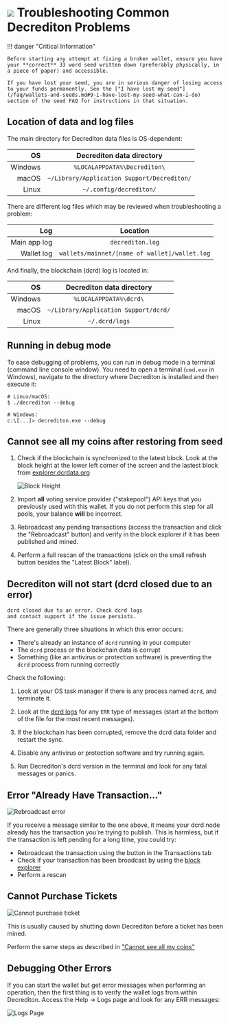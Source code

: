 # <img class="dcr-icon" src="/img/dcr-icons/Wallet.svg" /> Troubleshooting Common Decrediton Problems

!!! danger "Critical Information"

    Before starting any attempt at fixing a broken wallet, ensure you have your **correct** 33 word seed written down (preferably physically, in a piece of paper) and accessible.

    If you have lost your seed, you are in serious danger of losing access to your funds permanently. See the ["I have lost my seed"](/faq/wallets-and-seeds.md#9-i-have-lost-my-seed-what-can-i-do) section of the seed FAQ for instructions in that situation.


## Location of data and log files

The main directory for Decrediton data files is OS-dependent:

| OS      | Decrediton data directory                   |
| -------:|:-------------------------------------------:|
| Windows | `%LOCALAPPDATA%\Decrediton\`                |
| macOS   | `~/Library/Application Support/Decrediton/` |
| Linux   | `~/.config/decrediton/`                     |

There are different log files which may be reviewed when troubleshooting a problem:

| Log          | Location                                      |
| ------------:|:---------------------------------------------:|
| Main app log | `decrediton.log`                              |
| Wallet log   | `wallets/mainnet/[name of wallet]/wallet.log` |

And finally, the blockchain (dcrd) log is located in:

| OS      | Decrediton data directory                   |
| -------:|:-------------------------------------------:|
| Windows | `%LOCALAPPDATA%\dcrd\`                      |
| macOS   | `~/Library/Application Support/dcrd/`       |
| Linux   | `~/.dcrd/logs`                              |


## Running in debug mode

To ease debugging of problems, you can run in debug mode in a terminal (command line console window). You need to open a terminal (`cmd.exe` in Windows), navigate to the directory where Decrediton is installed and then execute it:

```
# Linux/macOS:
$ ./decrediton --debug

# Windows:
c:\[...]> decrediton.exe --debug
```

## Cannot see all my coins after restoring from seed

1. Check if the blockchain is synchronized to the latest block. Look at the block height at the lower left corner of the screen and the lastest block from [explorer.dcrdata.org](https://explorer.dcrdata.org)

    ![Block Height](/img/decrediton/trouble-blockheight.png)

2. Import **all** voting service provider ("stakepool") API keys that you previously used with this wallet. If you do not perform this step for all pools, your balance **will** be incorrect.

3. Rebroadcast any pending transactions (access the transaction and click the "Rebroadcast" button) and verify in the block explorer if it has been published and mined.

4. Perform a full rescan of the transactions (click on the small refresh button besides the "Latest Block" label).

## Decrediton will not start (dcrd closed due to an error)

```
dcrd closed due to an error. Check dcrd logs
and contact support if the issue persists.
```

There are generally three situations in which this error occurs:

- There's already an instance of `dcrd` running in your computer
- The `dcrd` process or the blockchain data is corrupt
- Something (like an antivirus or protection software) is preventing the `dcrd` process from running correctly

Check the following:

1. Look at your OS task manager if there is any process named `dcrd`, and terminate it.

2. Look at the [dcrd logs](#location-of-data-and-log-files) for any `ERR` type of messages (start at the bottom of the file for the most recent messages).

3. If the blockchain has been corrupted, remove the dcrd data folder and restart the sync.

4. Disable any antivirus or protection software and try running again.

5. Run Decrediton's dcrd version in the terminal and look for any fatal messages or panics.

## Error "Already Have Transaction..."

![Rebroadcast error](/img/decrediton/trouble-rebroadcast.png)

If you receive a message similar to the one above, it means your dcrd node already has the transaction you're trying to publish. This is harmless, but if the transaction is left pending for a long time, you could try:

- Rebroadcast the transaction using the button in the Transactions tab
- Check if your transaction has been broadcast by using the [block explorer](https://explorer.dcrdata.org/)  
- Perform a rescan

## Cannot Purchase Tickets

![Cannot purchase ticket](/img/decrediton/trouble-purchaseticket.png)

This is usually caused by shutting down Decrediton before a ticket has been mined.

Perform the same steps as described in ["Cannot see all my coins"](#cannot-see-all-my-coins-after-restoring-from-seed)

## Debugging Other Errors

If you can start the wallet but get error messages when performing an operation, then the first thing is to verify the wallet logs from within Decrediton. Access the Help -> Logs page and look for any ERR messages:

![Logs Page](/img/decrediton/trouble-logs.png)
